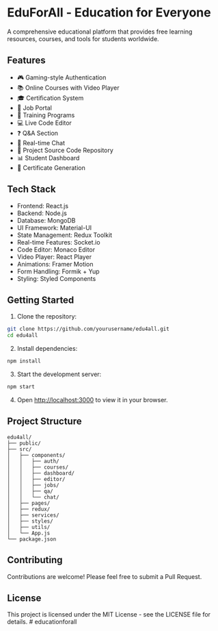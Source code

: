 # EduForAll - Education for Everyone

A comprehensive educational platform that provides free learning resources, courses, and tools for students worldwide.

## Features

- 🎮 Gaming-style Authentication
- 📚 Online Courses with Video Player
- 🎓 Certification System
- 💼 Job Portal
- 🔧 Training Programs
- 💻 Live Code Editor
- ❓ Q&A Section
- 💬 Real-time Chat
- 📁 Project Source Code Repository
- 📊 Student Dashboard
- 📜 Certificate Generation

## Tech Stack

- Frontend: React.js
- Backend: Node.js
- Database: MongoDB
- UI Framework: Material-UI
- State Management: Redux Toolkit
- Real-time Features: Socket.io
- Code Editor: Monaco Editor
- Video Player: React Player
- Animations: Framer Motion
- Form Handling: Formik + Yup
- Styling: Styled Components

## Getting Started

1. Clone the repository:
```bash
git clone https://github.com/yourusername/edu4all.git
cd edu4all
```

2. Install dependencies:
```bash
npm install
```

3. Start the development server:
```bash
npm start
```

4. Open [http://localhost:3000](http://localhost:3000) to view it in your browser.

## Project Structure

```
edu4all/
├── public/
├── src/
│   ├── components/
│   │   ├── auth/
│   │   ├── courses/
│   │   ├── dashboard/
│   │   ├── editor/
│   │   ├── jobs/
│   │   ├── qa/
│   │   └── chat/
│   ├── pages/
│   ├── redux/
│   ├── services/
│   ├── styles/
│   ├── utils/
│   └── App.js
└── package.json
```

## Contributing

Contributions are welcome! Please feel free to submit a Pull Request.

## License

This project is licensed under the MIT License - see the LICENSE file for details.
#   e d u c a t i o n f o r a l l  
 
